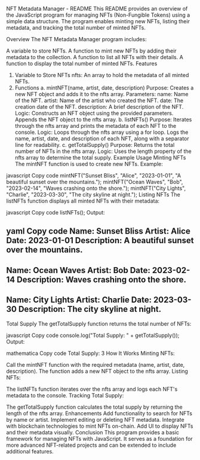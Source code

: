 NFT Metadata Manager - README
This README provides an overview of the JavaScript program for managing NFTs (Non-Fungible Tokens) using a simple data structure. The program enables minting new NFTs, listing their metadata, and tracking the total number of minted NFTs.

Overview
The NFT Metadata Manager program includes:

A variable to store NFTs.
A function to mint new NFTs by adding their metadata to the collection.
A function to list all NFTs with their details.
A function to display the total number of minted NFTs.
Features
1. Variable to Store NFTs
nfts: An array to hold the metadata of all minted NFTs.
2. Functions
a. mintNFT(name, artist, date, description)
Purpose: Creates a new NFT object and adds it to the nfts array.
Parameters:
name: Name of the NFT.
artist: Name of the artist who created the NFT.
date: The creation date of the NFT.
description: A brief description of the NFT.
Logic:
Constructs an NFT object using the provided parameters.
Appends the NFT object to the nfts array.
b. listNFTs()
Purpose: Iterates through the nfts array and prints the metadata of each NFT to the console.
Logic:
Loops through the nfts array using a for loop.
Logs the name, artist, date, and description of each NFT, along with a separator line for readability.
c. getTotalSupply()
Purpose: Returns the total number of NFTs in the nfts array.
Logic:
Uses the length property of the nfts array to determine the total supply.
Example Usage
Minting NFTs
The mintNFT function is used to create new NFTs. Example:

javascript
Copy code
mintNFT("Sunset Bliss", "Alice", "2023-01-01", "A beautiful sunset over the mountains.");
mintNFT("Ocean Waves", "Bob", "2023-02-14", "Waves crashing onto the shore.");
mintNFT("City Lights", "Charlie", "2023-03-30", "The city skyline at night.");
Listing NFTs
The listNFTs function displays all minted NFTs with their metadata:

javascript
Copy code
listNFTs();
Output:

yaml
Copy code
Name: Sunset Bliss
Artist: Alice
Date: 2023-01-01
Description: A beautiful sunset over the mountains.
---------------------------
Name: Ocean Waves
Artist: Bob
Date: 2023-02-14
Description: Waves crashing onto the shore.
---------------------------
Name: City Lights
Artist: Charlie
Date: 2023-03-30
Description: The city skyline at night.
---------------------------
Total Supply
The getTotalSupply function returns the total number of NFTs:

javascript
Copy code
console.log("Total Supply: " + getTotalSupply());
Output:

mathematica
Copy code
Total Supply: 3
How It Works
Minting NFTs:

Call the mintNFT function with the required metadata (name, artist, date, description).
The function adds a new NFT object to the nfts array.
Listing NFTs:

The listNFTs function iterates over the nfts array and logs each NFT's metadata to the console.
Tracking Total Supply:

The getTotalSupply function calculates the total supply by returning the length of the nfts array.
Enhancements
Add functionality to search for NFTs by name or artist.
Implement editing or deleting NFT metadata.
Integrate with blockchain technologies to mint NFTs on-chain.
Add UI to display NFTs and their metadata visually.
Conclusion
This program provides a basic framework for managing NFTs with JavaScript. It serves as a foundation for more advanced NFT-related projects and can be extended to include additional features.
